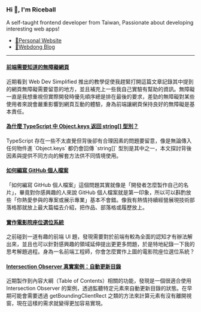 <h3 >Hi 👋, I'm Riceball</h3>
<p>A self-taught frontend developer from Taiwan, Passionate about developing interesting web apps!</p>

- [🏡Personal Website](https://weweweb.pages.dev/)
- [📝Webdong Blog](https://www.webdong.dev/)
---

<!--START_SECTION:feed-->
#### [前端需要知道的無障礙網頁](https:&#x2F;&#x2F;www.webdong.dev&#x2F;post&#x2F;zh-tw&#x2F;accessibility-and-webpage&#x2F;) 
近期看到 Web Dev Simplified 推出的教學促使我趕緊打開這篇文章記錄其中提到的網頁無障礙需要留意的地方，並且補充上一些我自己實驗有幫助的資訊。無障礙一直是我想重視但實際開發時優先順序總是排在最後的要求，差勁的無障礙對某些使用者來說會嚴重影響到網頁互動的體驗，身為前端讓網頁保持良好的無障礙是基本責任。
#### [為什麼 TypeScript 中 Object.keys 返回 string[] 型別？](https:&#x2F;&#x2F;www.webdong.dev&#x2F;post&#x2F;zh-tw&#x2F;why-object-keys-returns-array-of-strings-in-typescript&#x2F;) 
TypeScript 存在一些不太直覺但背後卻有合理因素的問題要留意，像是無論傳入任何物件進 &#x60;Object.keys&#x60; 都仍會回傳 &#x60;string[]&#x60; 型別是其中之一，本文探討背後因素與提供不同方向的解套方法供不同情境使用。
#### [如何編寫 GitHub 個人檔案](https:&#x2F;&#x2F;www.webdong.dev&#x2F;post&#x2F;zh-tw&#x2F;how-i-write-github-profile&#x2F;) 
「如何編寫 GitHub 個人檔案」這個問題其實就像是「開發者怎麼製作自己的名片」，畢竟對你感興趣的人來說 GitHub 個人檔案就是第一印象，所以可以斟酌放些「你熱愛參與的專案或展示專業」基本不會錯。像我有熱情持續經營展現技術部落格那就放上最大篇幅去介紹，把作品、部落格或履歷放上。
#### [實作電影院座位選位系統](https:&#x2F;&#x2F;www.webdong.dev&#x2F;post&#x2F;zh-tw&#x2F;cinema-seats-layout&#x2F;) 
之前碰到一道有趣的前端 UI 題，發現需要對於前端有較為全面的認知才有辦法解出來，並且也可以針對感興趣的領域延伸提出更更多問題，於是特地紀錄一下我的思考解題過程。身為一名前端工程師，你會怎麼實作上圖的電影院座位選位系統？
#### [Intersection Observer 真實案例：自動更新目錄](https:&#x2F;&#x2F;www.webdong.dev&#x2F;post&#x2F;zh-tw&#x2F;real-use-case-of-intersection-observer-toc&#x2F;) 
近期製作到內容大綱（Table of Contents）相關的功能，發現是一個很適合使用 Intersection Observer 的案例，透過監聽特定元素來自動更新目錄的狀態。在早期可能會需要透過 getBoundingClientRect 之類的方法來計算元素有沒有離開視窗，現在這樣的需求就變得更加容易實現。
<!--END_SECTION:feed-->

